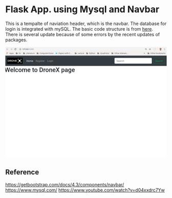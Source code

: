 # Flask App. using Mysql and Navbar
This is a tempalte of naviation header, which is the navbar. The database for login is integrated with mySQL. 
The basic code structure is from [here](https://www.youtube.com/watch?v=d04xxdrc7Yw). There is several update because of some errors by the recent updates of packages.



<img src="https://github.com/parang17/Flask_Mysql_login/blob/master/images/template.png" width="700" />

## Reference
https://getbootstrap.com/docs/4.3/components/navbar/
https://www.mysql.com/
https://www.youtube.com/watch?v=d04xxdrc7Yw
